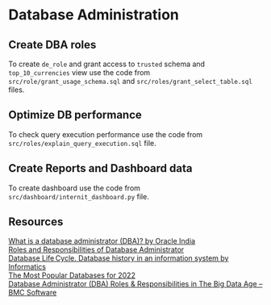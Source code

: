 # Database Administration

## Create DBA roles
To create `de_role` and grant access to `trusted` schema and `top_10_currencies` view use the code from `src/role/grant_usage_schema.sql` and `src/roles/grant_select_table.sql` files.

## Optimize DB performance 
To check query execution performance use the code from `src/roles/explain_query_execution.sql` file.

## Create Reports and Dashboard data
To create dashboard use the code from `src/dashboard/internit_dashboard.py` file.

## Resources
[What is a database administrator (DBA)? by Oracle India ](https://www.oracle.com/in/database/what-is-a-dba/)\
[Roles and Responsibilities of Database Administrator](https://www.weetechsolution.com/blog/roles-and-responsibilities-of-dba)\
[Database Life Cycle. Database history in an information system by Informatics](https://medium.com/informatics/the-database-life-cycle-4151969ca57d)\
[The Most Popular Databases for 2022](https://learnsql.com/blog/most-popular-databases-2022/)\
[Database Administrator (DBA) Roles & Responsibilities in The Big Data Age – BMC Software](https://www.bmc.com/blogs/dba-database-administrator/)